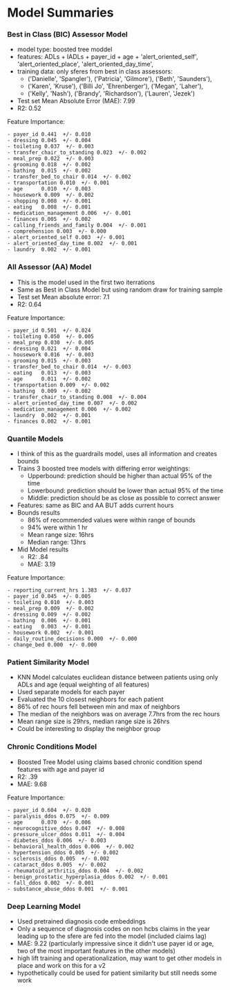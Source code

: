 # Model Summaries

### Best in Class (BIC) Assessor Model

- model type: boosted tree moddel
- features: ADLs + IADLs + payer_id + age + 'alert_oriented_self', 'alert_oriented_place', 'alert_oriented_day_time',
- training data: only sferes from best in class assessors:
  - ('Danielle', 'Spangler'), ('Patricia', 'Gilmore'), ('Beth', 'Saunders'),
  - ('Karen', 'Kruse'), ('Billi Jo', 'Ehrenberger'), ('Megan', 'Laher'),
  - ('Kelly', 'Nash'), ('Brandy', 'Richardson'), ('Lauren', 'Jezek')
- Test set Mean Absolute Error (MAE): 7.99
- R2: 0.52

Feature Importance:

    - payer_id 0.441  +/- 0.010
    - dressing 0.045  +/- 0.004
    - toileting 0.037  +/- 0.003
    - transfer_chair_to_standing 0.023  +/- 0.002
    - meal_prep 0.022  +/- 0.003
    - grooming 0.018  +/- 0.002
    - bathing  0.015  +/- 0.002
    - transfer_bed_to_chair 0.014  +/- 0.002
    - transportation 0.010  +/- 0.001
    - age      0.010  +/- 0.003
    - housework 0.009  +/- 0.002
    - shopping 0.008  +/- 0.001
    - eating   0.008  +/- 0.001
    - medication_management 0.006  +/- 0.001
    - finances 0.005  +/- 0.002
    - calling_friends_and_family 0.004  +/- 0.001
    - comprehension 0.003  +/- 0.000
    - alert_oriented_self 0.003  +/- 0.001
    - alert_oriented_day_time 0.002  +/- 0.001
    - laundry  0.002  +/- 0.001

### All Assessor (AA) Model

- This is the model used in the first two iterrations
- Same as Best in Class Model but using random draw for training sample
- Test set Mean absolute error: 7.1
- R2: 0.64

Feature Importance:

    - payer_id 0.501  +/- 0.024
    - toileting 0.050  +/- 0.005
    - meal_prep 0.030  +/- 0.005
    - dressing 0.021  +/- 0.004
    - housework 0.016  +/- 0.003
    - grooming 0.015  +/- 0.003
    - transfer_bed_to_chair 0.014  +/- 0.003
    - eating   0.013  +/- 0.003
    - age      0.011  +/- 0.002
    - transportation 0.009  +/- 0.002
    - bathing  0.009  +/- 0.002
    - transfer_chair_to_standing 0.008  +/- 0.004
    - alert_oriented_day_time 0.007  +/- 0.002
    - medication_management 0.006  +/- 0.002
    - laundry  0.002  +/- 0.001
    - finances 0.002  +/- 0.001

### Quantile Models

- I think of this as the guardrails model, uses all information and creates bounds
- Trains 3 boosted tree models with differing error weightings:
  - Upperbound: prediction should be higher than actual 95% of the time
  - Lowerbound: prediction should be lower than actual 95% of the time
  - Middle: prediction should be as close as possible to correct answer
- Features: same as BIC and AA BUT adds current hours
- Bounds results
  - 86% of recommended values were within range of bounds
  - 94% were within 1 hr
  - Mean range size: 16hrs
  - Median range: 13hrs
- Mid Model results
  - R2: .84
  - MAE: 3.19

Feature Importance:

    - reporting_current_hrs 1.383  +/- 0.037
    - payer_id 0.045  +/- 0.005
    - toileting 0.010  +/- 0.003
    - meal_prep 0.009  +/- 0.002
    - dressing 0.009  +/- 0.002
    - bathing  0.006  +/- 0.001
    - eating   0.003  +/- 0.001
    - housework 0.002  +/- 0.001
    - daily_routine_decisions 0.000  +/- 0.000
    - change_bed 0.000  +/- 0.000

### Patient Similarity Model

- KNN Model calculates euclidean distance between patients using only ADLs and age (equal weighting of all features)
- Used separate models for each payer
- Evaluated the 10 closest neighbors for each patient
- 86% of rec hours fell between min and max of neighbors
- The median of the neighbors was on average 7.7hrs from the rec hours
- Mean range size is 29hrs, median range size is 26hrs
- Could be interesting to display the neighbor group

### Chronic Conditions Model

- Boosted Tree Model using claims based chronic condition spend features with age and payer id
- R2: .39
- MAE: 9.68

Feature Importance:

    - payer_id 0.604  +/- 0.020
    - paralysis_ddos 0.075  +/- 0.009
    - age      0.070  +/- 0.006
    - neurocognitive_ddos 0.047  +/- 0.008
    - pressure_ulcer_ddos 0.011  +/- 0.004
    - diabetes_ddos 0.006  +/- 0.003
    - behavioral_health_ddos 0.006  +/- 0.002
    - hypertension_ddos 0.005  +/- 0.002
    - sclerosis_ddos 0.005  +/- 0.002
    - cataract_ddos 0.005  +/- 0.002
    - rheumatoid_arthritis_ddos 0.004  +/- 0.002
    - benign_prostatic_hyperplasia_ddos 0.002  +/- 0.001
    - fall_ddos 0.002  +/- 0.001
    - substance_abuse_ddos 0.001  +/- 0.001

### Deep Learning Model

- Used pretrained diagnosis code embeddings
- Only a sequence of diagnosis codes on non hcbs claims in the year leading up to the sfere are fed into the model (included claims lag)
- MAE: 9.22 (particularly impressive since it didn't use payer id or age, two of the most important features in the other models)
- high lift training and operationalization, may want to get other models in place and work on this for a v2
- hypothetically could be used for patient similarity but still needs some work
